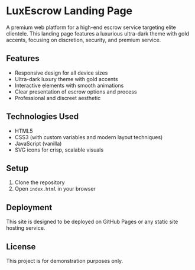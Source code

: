 # LuxEscrow Landing Page

A premium web platform for a high-end escrow service targeting elite clientele. This landing page features a luxurious ultra-dark theme with gold accents, focusing on discretion, security, and premium service.

## Features

- Responsive design for all device sizes
- Ultra-dark luxury theme with gold accents
- Interactive elements with smooth animations
- Clear presentation of escrow options and process
- Professional and discreet aesthetic

## Technologies Used

- HTML5
- CSS3 (with custom variables and modern layout techniques)
- JavaScript (vanilla)
- SVG icons for crisp, scalable visuals

## Setup

1. Clone the repository
2. Open `index.html` in your browser

## Deployment

This site is designed to be deployed on GitHub Pages or any static site hosting service.

## License

This project is for demonstration purposes only.
